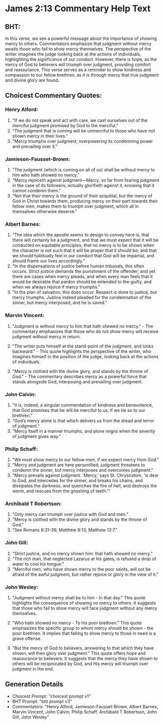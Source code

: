 # James 2:13 Commentary Help Text

## BHT:
In this verse, we see a powerful message about the importance of showing mercy to others. Commentators emphasize that judgment without mercy awaits those who fail to show mercy themselves. The perspective of the writer imagines the judge looking back at the actions of individuals, highlighting the significance of our conduct. However, there is hope, as the mercy of God to believers will triumph over judgment, providing comfort and reassurance. This verse serves as a reminder to show kindness and compassion to our fellow brethren, as it is through mercy that true judgment and divine glory are found.

## Choicest Commentary Quotes:
### Henry Alford:
1. "If we do not speak and act with care, we cast ourselves out of the merciful judgment promised by God to the merciful." 
2. "The judgment that is coming will be unmerciful to those who have not shown mercy in their lives." 
3. "Mercy triumphs over judgment, overpowering its condemning power and prevailing over it."

### Jamieson-Fausset-Brown:
1. "The judgment (which is coming on all of us) shall be without mercy to him who hath showed no mercy." 
2. "Mercy rejoiceth against judgment—Mercy, so far from fearing judgment in the case of its followers, actually glorifieth against it, knowing that it cannot condemn them." 
3. "Not that their mercy is the ground of their acquittal, but the mercy of God in Christ towards them, producing mercy on their part towards their fellow men, makes them to triumph over judgment, which all in themselves otherwise deserve."

### Albert Barnes:
1. "The idea which the apostle seems to design to convey here is, that there will certainly be a judgment, and that we must expect that it will be conducted on equitable principles; that no mercy is to be shown when the character is not such that it will be proper that it should be; and that we should habitually feel in our conduct that God will be impartial, and should frame our lives accordingly."
2. "In the dispensations of justice before human tribunals, this often occurs. Strict justice demands the punishment of the offender; and yet there are cases when mercy pleads, and when every man feels that it would be desirable that pardon should be extended to the guilty, and when we always rejoice if mercy triumphs."
3. "In the plan of salvation, this does occur. Respect is done to justice, but mercy triumphs. Justice indeed pleaded for the condemnation of the sinner, but mercy interposed, and he is saved."

### Marvin Vincent:
1. "Judgment is without mercy to him that hath shewed no mercy." - The commentary emphasizes that those who do not show mercy will receive judgment without mercy in return. 

2. "The writer puts himself at the stand-point of the judgment, and looks backward." - This quote highlights the perspective of the writer, who imagines himself in the position of the judge, looking back at the actions of individuals. 

3. "Mercy is clothed with the divine glory, and stands by the throne of God." - The commentary describes mercy as a powerful force that stands alongside God, interposing and prevailing over judgment.

### John Calvin:
1. "It is, indeed, a singular commendation of kindness and benevolence, that God promises that he will be merciful to us, if we be so to our brethren."
2. "God’s mercy alone is that which delivers us from the dread and terror of judgment."
3. "Mercy itself in a manner triumphs, and alone reigns when the severity of judgment gives way."

### Philip Schaff:
1. "We must show mercy to our fellow-men, if we expect mercy from God."
2. "Mercy and judgment are here personified; judgment threatens to condemn the sinner, but mercy interposes and overcomes judgment."
3. "Mercy prevails against judgment. 'Mercy,' says St. Chrysostom, 'is dear to God, and intercedes for the sinner, and breaks his chains, and dissipates the darkness, and quenches the fire of hell, and destroys the worm, and rescues from the gnashing of teeth.'"

### Archibald T Robertson:
1. "Only mercy can triumph over justice with God and men."
2. "Mercy is clothed with the divine glory and stands by the throne of God."
3. "See Romans 8:31-39; Matthew 9:13; Matthew 12:7."

### John Gill:
1. "Strict justice, and no mercy shown him: that hath showed no mercy." 
2. "The rich man, that neglected Lazarus at his gates, is refused a drop of water to cool his tongue."
3. "Merciful men, who have shown mercy to the poor saints, will not be afraid of the awful judgment, but rather rejoice or glory in the view of it."

### John Wesley:
1. "Judgment without mercy shall be to him - In that day." This quote highlights the consequence of showing no mercy to others. It suggests that those who fail to show mercy will face judgment without any mercy themselves.

2. "Who hath showed no mercy - To his poor brethren." This quote emphasizes the specific group to whom mercy should be shown - the poor brethren. It implies that failing to show mercy to those in need is a grave offense.

3. "But the mercy of God to believers, answering to that which they have shown, will then glory over judgment." This quote offers hope and reassurance to believers. It suggests that the mercy they have shown to others will be reciprocated by God, and His mercy will triumph over judgment in the end.


## Generation Details
- Choicest Prompt: "choicest prompt v1"
- BHT Prompt: "bht prompt v3"
- Commentators: "Henry Alford, Jamieson-Fausset-Brown, Albert Barnes, Marvin Vincent, John Calvin, Philip Schaff, Archibald T Robertson, John Gill, John Wesley"
